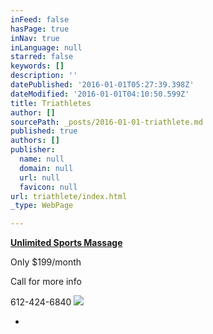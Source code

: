 ```yaml
---
inFeed: false
hasPage: true
inNav: true
inLanguage: null
starred: false
keywords: []
description: ''
datePublished: '2016-01-01T05:27:39.398Z'
dateModified: '2016-01-01T04:10:50.599Z'
title: Triathletes
author: []
sourcePath: _posts/2016-01-01-triathlete.md
published: true
authors: []
publisher:
  name: null
  domain: null
  url: null
  favicon: null
url: triathlete/index.html
_type: WebPage

---
```

**[Unlimited Sports Massage][0]**

Only $199/month

Call for more info 

612-424-6840
![](https://the-grid-user-content.s3-us-west-2.amazonaws.com/8e68e51d-c922-4ad4-89b3-07bc08105e51.jpg)

-

[0]: triathlete